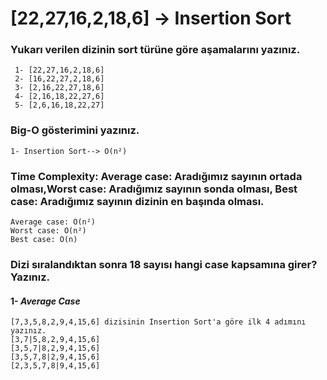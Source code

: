# [22,27,16,2,18,6] -> Insertion Sort

### Yukarı verilen dizinin sort türüne göre aşamalarını yazınız.
``` 
 1- [22,27,16,2,18,6]
 2- [16,22,27,2,18,6]
 3- [2,16,22,27,18,6]
 4- [2,16,18,22,27,6]
 5- [2,6,16,18,22,27]
```
### Big-O gösterimini yazınız.
```
1- Insertion Sort--> O(n²)
```
### Time Complexity: Average case: Aradığımız sayının ortada olması,Worst case: Aradığımız sayının sonda olması, Best case: Aradığımız sayının dizinin en başında olması.
```
Average case: O(n²) 
Worst case: O(n²)
Best case: O(n) 
```
### Dizi sıralandıktan sonra 18 sayısı hangi case kapsamına girer? Yazınız.

#### 1- *Average Case*
```
[7,3,5,8,2,9,4,15,6] dizisinin Insertion Sort'a göre ilk 4 adımını yazınız.
[3,7|5,8,2,9,4,15,6]
[3,5,7|8,2,9,4,15,6]
[3,5,7,8|2,9,4,15,6]
[2,3,5,7,8|9,4,15,6]
```
